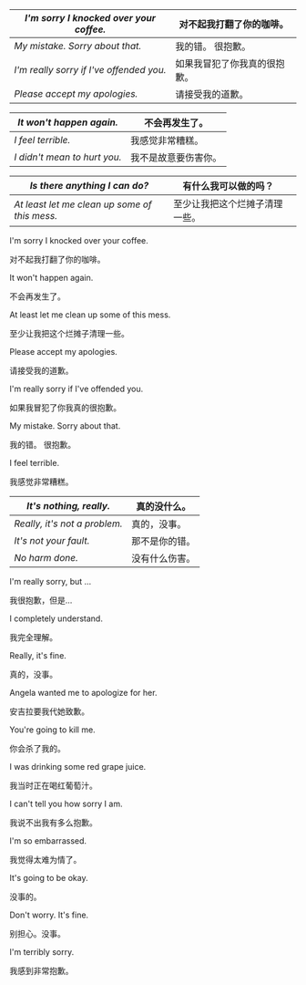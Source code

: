| *I'm sorry I knocked over your coffee.*  | 对不起我打翻了你的咖啡。     |
| ---------------------------------------- | ---------------------------- |
| *My mistake. Sorry about that.*          | 我的错。 很抱歉。            |
| *I'm really sorry if I've offended you.* | 如果我冒犯了你我真的很抱歉。 |
| *Please accept my apologies.*            | 请接受我的道歉。             |

| *It won't happen again.*     | 不会再发生了。       |
| ---------------------------- | -------------------- |
| *I feel terrible.*           | 我感觉非常糟糕。     |
| *I didn't mean to hurt you.* | 我不是故意要伤害你。 |

| *Is there anything I can do?*                 | 有什么我可以做的吗？           |      |
| --------------------------------------------- | ------------------------------ | ---- |
| *At least let me clean up some of this mess.* | 至少让我把这个烂摊子清理一些。 |      |

I'm sorry I knocked over your coffee.

对不起我打翻了你的咖啡。

It won't happen again.

不会再发生了。

At least let me clean up some of this mess.

至少让我把这个烂摊子清理一些。

Please accept my apologies.

请接受我的道歉。

I'm really sorry if I've offended you.

如果我冒犯了你我真的很抱歉。

My mistake. Sorry about that.

我的错。 很抱歉。

I feel terrible.

我感觉非常糟糕。

| *It's nothing, really.*       | 真的没什么。   |
| ----------------------------- | -------------- |
| *Really, it's not a problem.* | 真的，没事。   |
| *It's not your fault.*        | 那不是你的错。 |
| *No harm done.*               | 没有什么伤害。 |

I'm really sorry, but …

我很抱歉，但是…

I completely understand.

我完全理解。

Really, it's fine.

真的，没事。

Angela wanted me to apologize for her.

安吉拉要我代她致歉。

You're going to kill me.

你会杀了我的。

I was drinking some red grape juice.

我当时正在喝红葡萄汁。

I can't tell you how sorry I am.

我说不出我有多么抱歉。

I'm so embarrassed.

我觉得太难为情了。

It's going to be okay.

没事的。

Don't worry. It's fine.

别担心。没事。

I'm terribly sorry.

我感到非常抱歉。
